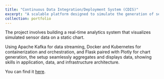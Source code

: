 ```yaml
---
title: "Continuous Data Integration/Deployment System (CDIS)"
excerpt: "A scalable platform designed to simulate the generation of sensor data, process this data, and visualize it using Flask.")
collection: portfolio
---
```


The project involves building a real-time analytics system that visualizes simulated sensor data on a static chart. 

Using Apache Kafka for data streaming, Docker and Kubernetes for containerization and orchestration, and Flask paired with Plotly for chart generation, the setup seamlessly aggregates and displays data, showing skills in application, data, and infrastructure architecture.

You can find it [here](https://github.com/dyang21/Continuous-Data-Integration-Deployment-System/tree/main).